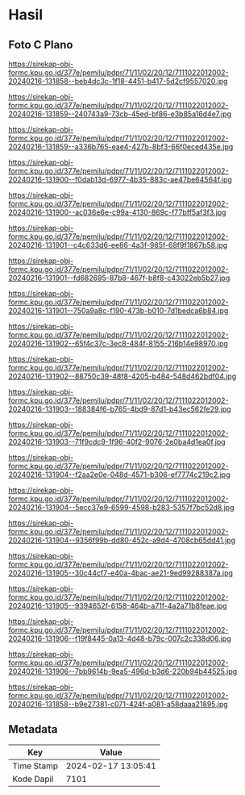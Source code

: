 # Hasil

## Foto C Plano

https://sirekap-obj-formc.kpu.go.id/377e/pemilu/pdpr/71/11/02/20/12/7111022012002-20240216-131858--beb4dc3c-1f18-4451-b417-5d2cf9557020.jpg

https://sirekap-obj-formc.kpu.go.id/377e/pemilu/pdpr/71/11/02/20/12/7111022012002-20240216-131859--240743a9-73cb-45ed-bf86-e3b85a16d4e7.jpg

https://sirekap-obj-formc.kpu.go.id/377e/pemilu/pdpr/71/11/02/20/12/7111022012002-20240216-131859--a336b765-eae4-427b-8bf3-66f0eced435e.jpg

https://sirekap-obj-formc.kpu.go.id/377e/pemilu/pdpr/71/11/02/20/12/7111022012002-20240216-131900--f0dab13d-6977-4b35-883c-ae47be64564f.jpg

https://sirekap-obj-formc.kpu.go.id/377e/pemilu/pdpr/71/11/02/20/12/7111022012002-20240216-131900--ac036e6e-c99a-4130-869c-f77bff5af3f3.jpg

https://sirekap-obj-formc.kpu.go.id/377e/pemilu/pdpr/71/11/02/20/12/7111022012002-20240216-131901--c4c633d6-ee86-4a3f-985f-68f9f1867b58.jpg

https://sirekap-obj-formc.kpu.go.id/377e/pemilu/pdpr/71/11/02/20/12/7111022012002-20240216-131901--fd682695-87b8-467f-b8f8-c43022eb5b27.jpg

https://sirekap-obj-formc.kpu.go.id/377e/pemilu/pdpr/71/11/02/20/12/7111022012002-20240216-131901--750a9a8c-f190-473b-b010-7d1bedca6b84.jpg

https://sirekap-obj-formc.kpu.go.id/377e/pemilu/pdpr/71/11/02/20/12/7111022012002-20240216-131902--65f4c37c-3ec8-484f-8155-216b14e98970.jpg

https://sirekap-obj-formc.kpu.go.id/377e/pemilu/pdpr/71/11/02/20/12/7111022012002-20240216-131902--88750c39-48f8-4205-b484-548d462bdf04.jpg

https://sirekap-obj-formc.kpu.go.id/377e/pemilu/pdpr/71/11/02/20/12/7111022012002-20240216-131903--188384f6-b765-4bd9-87d1-b43ec562fe29.jpg

https://sirekap-obj-formc.kpu.go.id/377e/pemilu/pdpr/71/11/02/20/12/7111022012002-20240216-131903--71f9cdc9-1f96-40f2-9076-2e0ba4d1ea0f.jpg

https://sirekap-obj-formc.kpu.go.id/377e/pemilu/pdpr/71/11/02/20/12/7111022012002-20240216-131904--f2aa2e0e-048d-4571-b306-ef7774c219c2.jpg

https://sirekap-obj-formc.kpu.go.id/377e/pemilu/pdpr/71/11/02/20/12/7111022012002-20240216-131904--5ecc37e9-6599-4598-b283-5357f7bc52d8.jpg

https://sirekap-obj-formc.kpu.go.id/377e/pemilu/pdpr/71/11/02/20/12/7111022012002-20240216-131904--9356f99b-dd80-452c-a9d4-4708cb65dd41.jpg

https://sirekap-obj-formc.kpu.go.id/377e/pemilu/pdpr/71/11/02/20/12/7111022012002-20240216-131905--30c44cf7-e40a-4bac-ae21-9ed99288387a.jpg

https://sirekap-obj-formc.kpu.go.id/377e/pemilu/pdpr/71/11/02/20/12/7111022012002-20240216-131905--9394652f-6158-464b-a71f-4a2a71b8feae.jpg

https://sirekap-obj-formc.kpu.go.id/377e/pemilu/pdpr/71/11/02/20/12/7111022012002-20240216-131906--f19f8445-0a13-4d48-b79c-007c2c338d06.jpg

https://sirekap-obj-formc.kpu.go.id/377e/pemilu/pdpr/71/11/02/20/12/7111022012002-20240216-131906--7bb9614b-9ea5-496d-b3d6-220b94b44525.jpg

https://sirekap-obj-formc.kpu.go.id/377e/pemilu/pdpr/71/11/02/20/12/7111022012002-20240216-131858--b9e27381-c071-424f-a081-a58daaa21895.jpg


## Metadata

| Key        | Value               |
| ---------- | ------------------- |
| Time Stamp | 2024-02-17 13:05:41 |
| Kode Dapil | 7101                |



